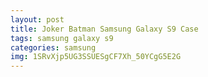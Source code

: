 ```yaml
---
layout: post
title: Joker Batman Samsung Galaxy S9 Case
tags: samsung galaxy s9
categories: samsung
img: 1SRvXjp5UG3SSUESgCF7Xh_50YCgG5E2G
---
```

